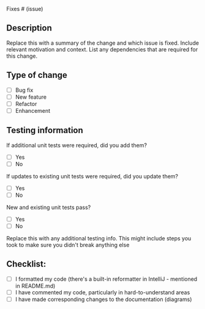 Fixes # (issue)

## Description

Replace this with a summary of the change and which issue is fixed. Include relevant motivation and context. List any dependencies that are required for this change.

## Type of change

- [ ] Bug fix
- [ ] New feature
- [ ] Refactor
- [ ] Enhancement

## Testing information

If additional unit tests were required, did you add them?
- [ ] Yes
- [ ] No

If updates to existing unit tests were required, did you update them?
- [ ] Yes
- [ ] No

New and existing unit tests pass?
- [ ] Yes
- [ ] No

Replace this with any additional testing info. This might include steps you took to make sure you didn't break anything else

## Checklist:

- [ ] I formatted my code (there's a built-in reformatter in IntelliJ - mentioned in README.md)
- [ ] I have commented my code, particularly in hard-to-understand areas
- [ ] I have made corresponding changes to the documentation (diagrams)
